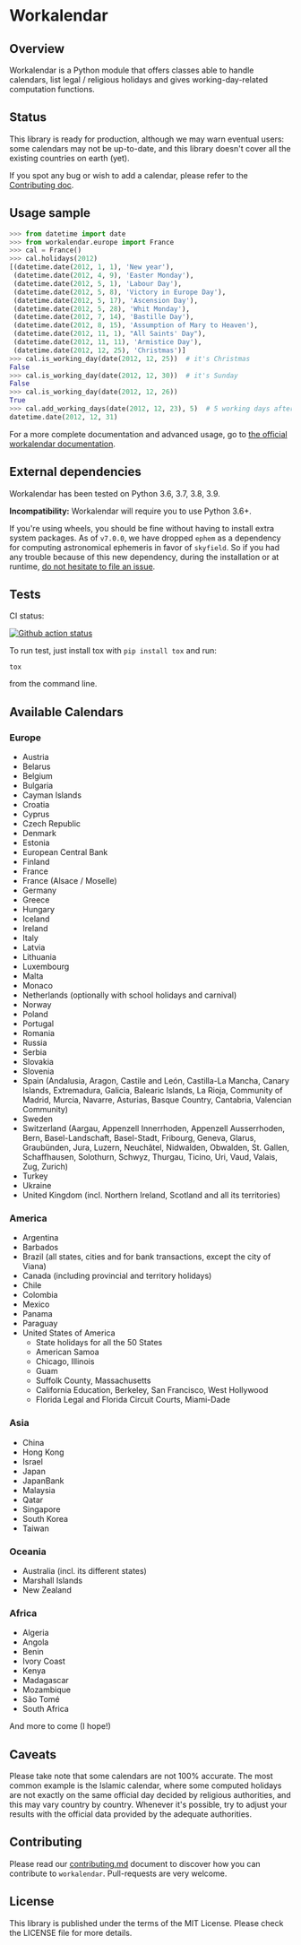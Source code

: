 # Workalendar

## Overview

Workalendar is a Python module that offers classes able to handle calendars, list legal / religious holidays and gives working-day-related computation functions.

## Status

This library is ready for production, although we may warn eventual users: some calendars may not be up-to-date, and this library doesn't cover all the existing countries on earth (yet).

If you spot any bug or wish to add a calendar, please refer to the [Contributing doc](docs/contributing.md).

## Usage sample

```python
>>> from datetime import date
>>> from workalendar.europe import France
>>> cal = France()
>>> cal.holidays(2012)
[(datetime.date(2012, 1, 1), 'New year'),
 (datetime.date(2012, 4, 9), 'Easter Monday'),
 (datetime.date(2012, 5, 1), 'Labour Day'),
 (datetime.date(2012, 5, 8), 'Victory in Europe Day'),
 (datetime.date(2012, 5, 17), 'Ascension Day'),
 (datetime.date(2012, 5, 28), 'Whit Monday'),
 (datetime.date(2012, 7, 14), 'Bastille Day'),
 (datetime.date(2012, 8, 15), 'Assumption of Mary to Heaven'),
 (datetime.date(2012, 11, 1), "All Saints' Day"),
 (datetime.date(2012, 11, 11), 'Armistice Day'),
 (datetime.date(2012, 12, 25), 'Christmas')]
>>> cal.is_working_day(date(2012, 12, 25))  # it's Christmas
False
>>> cal.is_working_day(date(2012, 12, 30))  # it's Sunday
False
>>> cal.is_working_day(date(2012, 12, 26))
True
>>> cal.add_working_days(date(2012, 12, 23), 5)  # 5 working days after Xmas
datetime.date(2012, 12, 31)
```

For a more complete documentation and advanced usage, go to [the official workalendar documentation](https://peopledoc.github.io/workalendar).

## External dependencies

Workalendar has been tested on Python 3.6, 3.7, 3.8, 3.9.

**Incompatibility:** Workalendar will require you to use Python 3.6+.

If you're using wheels, you should be fine without having to install extra system packages. As of `v7.0.0`, we have dropped `ephem` as a dependency for computing astronomical ephemeris in favor of `skyfield`. So if you had any trouble because of this new dependency, during the installation or at runtime, [do not hesitate to file an issue](https://github.com/peopledoc/workalendar/issues/).

## Tests

CI status:

[![Github action status](https://github.com/peopledoc/workalendar/workflows/CI/badge.svg)](https://github.com/peopledoc/workalendar/actions?query=workflow%3ACI)

To run test, just install tox with `pip install tox` and run:

```
tox
```

from the command line.

## Available Calendars

### Europe

- Austria
- Belarus
- Belgium
- Bulgaria
- Cayman Islands
- Croatia
- Cyprus
- Czech Republic
- Denmark
- Estonia
- European Central Bank
- Finland
- France
- France (Alsace / Moselle)
- Germany
- Greece
- Hungary
- Iceland
- Ireland
- Italy
- Latvia
- Lithuania
- Luxembourg
- Malta
- Monaco
- Netherlands (optionally with school holidays and carnival)
- Norway
- Poland
- Portugal
- Romania
- Russia
- Serbia
- Slovakia
- Slovenia
- Spain (Andalusia, Aragon, Castile and León, Castilla-La Mancha, Canary Islands, Extremadura, Galicia, Balearic Islands, La Rioja, Community of Madrid, Murcia, Navarre, Asturias, Basque Country, Cantabria, Valencian Community)
- Sweden
- Switzerland (Aargau, Appenzell Innerrhoden, Appenzell Ausserrhoden, Bern, Basel-Landschaft, Basel-Stadt, Fribourg, Geneva, Glarus, Graubünden, Jura, Luzern, Neuchâtel, Nidwalden, Obwalden, St. Gallen, Schaffhausen, Solothurn, Schwyz, Thurgau, Ticino, Uri, Vaud, Valais, Zug, Zurich)
- Turkey
- Ukraine
- United Kingdom (incl. Northern Ireland, Scotland and all its territories)

### America

- Argentina
- Barbados
- Brazil (all states, cities and for bank transactions, except the city of Viana)
- Canada (including provincial and territory holidays)
- Chile
- Colombia
- Mexico
- Panama
- Paraguay
- United States of America
  - State holidays for all the 50 States
  - American Samoa
  - Chicago, Illinois
  - Guam
  - Suffolk County, Massachusetts
  - California Education, Berkeley, San Francisco, West Hollywood
  - Florida Legal and Florida Circuit Courts, Miami-Dade

### Asia

- China
- Hong Kong
- Israel
- Japan
- JapanBank
- Malaysia
- Qatar
- Singapore
- South Korea
- Taiwan

### Oceania

- Australia (incl. its different states)
- Marshall Islands
- New Zealand

### Africa

- Algeria
- Angola
- Benin
- Ivory Coast
- Kenya
- Madagascar
- Mozambique
- São Tomé
- South Africa

And more to come (I hope!)

## Caveats

Please take note that some calendars are not 100% accurate. The most common example is the Islamic calendar, where some computed holidays are not exactly on the same official day decided by religious authorities, and this may vary country by country. Whenever it's possible, try to adjust your results with the official data provided by the adequate authorities.

## Contributing

Please read our [contributing.md](https://github.com/peopledoc/workalendar/blob/master/docs/contributing.md) document to discover how you can contribute to `workalendar`. Pull-requests are very welcome.

## License

This library is published under the terms of the MIT License. Please check the LICENSE file for more details.
